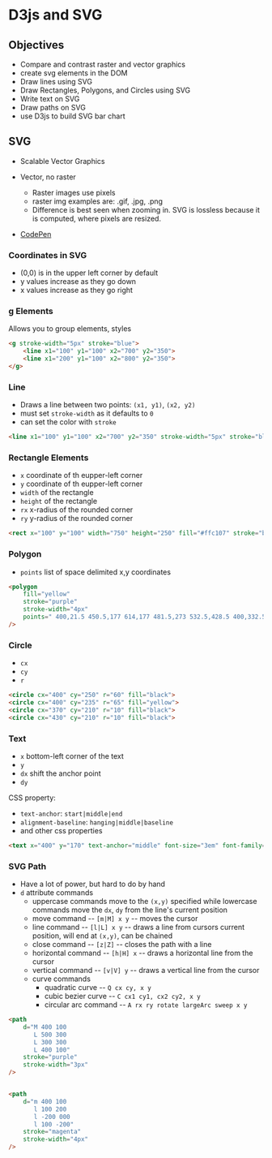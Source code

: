 # D3js and SVG

## Objectives

- Compare and contrast raster and vector graphics
- create svg elements in the DOM
- Draw lines using SVG
- Draw Rectangles, Polygons, and Circles using SVG
- Write text on SVG
- Draw paths on SVG
- use D3js to build SVG bar chart

## SVG

- Scalable Vector Graphics
- Vector, no raster
  - Raster images use pixels
  - raster img examples are: .gif, .jpg, .png
  - Difference is best seen when zooming in. SVG is lossless because it is computed, where pixels are resized.

- [CodePen](https://codepen.io/neenjaw/pen/vQWXNr?editors=1100)

### Coordinates in SVG

- (0,0) is in the upper left corner by default
- y values increase as they go down
- x values increase as they go right

### g Elements

Allows you to group elements, styles

```html
<g stroke-width="5px" stroke="blue">
    <line x1="100" y1="100" x2="700" y2="350">
    <line x1="200" y1="100" x2="800" y2="350">
</g>
```

### Line

- Draws a line between two points: `(x1, y1)`, `(x2, y2)`
- must set `stroke-width` as it defaults to `0`
- can set the color with `stroke`

```html
<line x1="100" y1="100" x2="700" y2="350" stroke-width="5px" stroke="blue">
```

### Rectangle Elements

- `x` coordinate of th eupper-left corner
- `y` coordinate of th eupper-left corner
- `width` of the rectangle
- `height` of the rectangle
- `rx` x-radius of the rounded corner
- `ry` y-radius of the rounded corner

```html
<rect x="100" y="100" width="750" height="250" fill="#ffc107" stroke="blue" stroke-width="blue" rx="2" ry="2">
```
### Polygon

- `points` list of space delimited x,y coordinates

```html
<polygon 
    fill="yellow"
    stroke="purple"
    stroke-width="4px"
    points=" 400,21.5 450.5,177 614,177 481.5,273 532.5,428.5 400,332.5 267.5,428.5 318.5,273 186,177 349.5,177"
/>
```

### Circle

- `cx`
- `cy`
- `r`

```html
<circle cx="400" cy="250" r="60" fill="black">
<circle cx="400" cy="235" r="65" fill="yellow">
<circle cx="370" cy="210" r="10" fill="black">
<circle cx="430" cy="210" r="10" fill="black">
```

### Text

- `x` bottom-left corner of the text
- `y`
- `dx` shift the anchor point
- `dy` 

CSS property:

- `text-anchor`: `start|middle|end`
- `alignment-baseline`: `hanging|middle|baseline`
- and other css properties

```html
<text x="400" y="170" text-anchor="middle" font-size="3em" font-family="sans-serif" fill="white" stroke-width="1px" stroke="gray" transform="rotate(-10 400,150)">Starry Night!</text>
```

### SVG Path

- Have a lot of power, but hard to do by hand
- `d` attribute commands
  - uppercase commands move to the `(x,y)` specified while lowercase commands move the `dx`, `dy` from the line's current position
  - move command -- `[m|M] x y` -- moves the cursor
  - line command -- `[l|L] x y` -- draws a line from cursors current position, will end at `(x,y)`, can be chained
  - close command -- `[z|Z]` -- closes the path with a line
  - horizontal command -- `[h|H] x` -- draws a horizontal line from the cursor
  - vertical command -- `[v|V] y` -- draws a vertical line from the cursor
  - curve commands
    - quadratic curve -- `Q cx cy, x y`
    - cubic bezier curve -- `C cx1 cy1, cx2 cy2, x y`
    - circular arc command -- `A rx ry rotate largeArc sweep x y`


```html
<path 
    d="M 400 100
       L 500 300
       L 300 300
       L 400 100"
    stroke="purple"
    stroke-width="3px"
/>


<path 
    d="m 400 100
       l 100 200
       l -200 000
       l 100 -200"
    stroke="magenta"
    stroke-width="4px"
/>
```